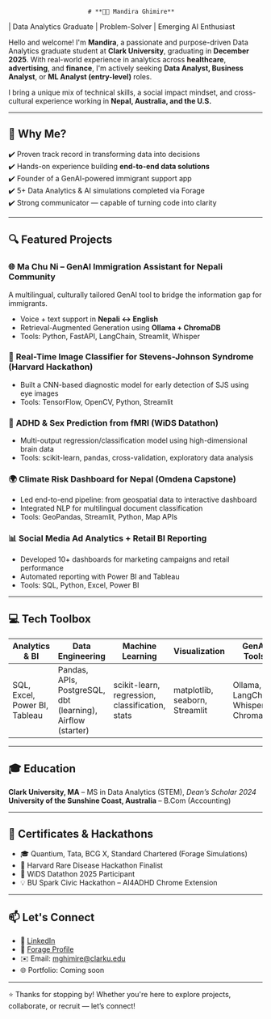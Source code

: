                           # **👩‍💻 Mandira Ghimire**
| Data Analytics Graduate | Problem-Solver | Emerging AI Enthusiast 

Hello and welcome! I'm **Mandira**, a passionate and purpose-driven Data Analytics graduate student at **Clark University**, graduating in **December 2025**. With real-world experience in analytics across **healthcare**, **advertising**, and **finance**, I'm actively seeking **Data Analyst, Business Analyst**, or **ML Analyst (entry-level)** roles.

I bring a unique mix of technical skills, a social impact mindset, and cross-cultural experience working in **Nepal, Australia, and the U.S.**

---

## 🚀 Why Me?

✔️ Proven track record in transforming data into decisions  
✔️ Hands-on experience building **end-to-end data solutions**  
✔️ Founder of a GenAI-powered immigrant support app  
✔️ 5+ Data Analytics & AI simulations completed via Forage  
✔️ Strong communicator — capable of turning code into clarity

---

## 🔍 Featured Projects

### 🌐 **Ma Chu Ni – GenAI Immigration Assistant for Nepali Community**
A multilingual, culturally tailored GenAI tool to bridge the information gap for immigrants.
- Voice + text support in **Nepali ↔ English**
- Retrieval-Augmented Generation using **Ollama + ChromaDB**
- Tools: Python, FastAPI, LangChain, Streamlit, Whisper

### 🧪 **Real-Time Image Classifier for Stevens-Johnson Syndrome (Harvard Hackathon)**
- Built a CNN-based diagnostic model for early detection of SJS using eye images
- Tools: TensorFlow, OpenCV, Python, Streamlit

### 🧠 **ADHD & Sex Prediction from fMRI (WiDS Datathon)**
- Multi-output regression/classification model using high-dimensional brain data
- Tools: scikit-learn, pandas, cross-validation, exploratory data analysis

### 🌍 **Climate Risk Dashboard for Nepal (Omdena Capstone)**
- Led end-to-end pipeline: from geospatial data to interactive dashboard
- Integrated NLP for multilingual document classification
- Tools: GeoPandas, Streamlit, Python, Map APIs

### 📊 **Social Media Ad Analytics + Retail BI Reporting**
- Developed 10+ dashboards for marketing campaigns and retail performance
- Automated reporting with Power BI and Tableau
- Tools: SQL, Python, Excel, Power BI

---

## 💻 Tech Toolbox

| Analytics & BI | Data Engineering | Machine Learning | Visualization | GenAI Tools |
|----------------|------------------|------------------|----------------|--------------|
| SQL, Excel, Power BI, Tableau | Pandas, APIs, PostgreSQL, dbt (learning), Airflow (starter) | scikit-learn, regression, classification, stats | matplotlib, seaborn, Streamlit | Ollama, LangChain, Whisper, ChromaDB |

---

## 🎓 Education

**Clark University, MA** – MS in Data Analytics (STEM), *Dean’s Scholar 2024*  
**University of the Sunshine Coast, Australia** – B.Com (Accounting)

---

## 📄 Certificates & Hackathons
- 🎓 Quantium, Tata, BCG X, Standard Chartered (Forage Simulations)
- 🏅 Harvard Rare Disease Hackathon Finalist
- 🧠 WiDS Datathon 2025 Participant
- 💡 BU Spark Civic Hackathon – AI4ADHD Chrome Extension

---

## 📫 Let's Connect

- 💼 [LinkedIn](https://www.linkedin.com/in/mandiraghimire)  
- 🧠 [Forage Profile](https://www.theforage.com/)  
- ✉️ Email: mghimire@clarku.edu  
- 🌐 Portfolio: Coming soon

---

⭐ Thanks for stopping by! Whether you're here to explore projects, collaborate, or recruit — let’s connect!
